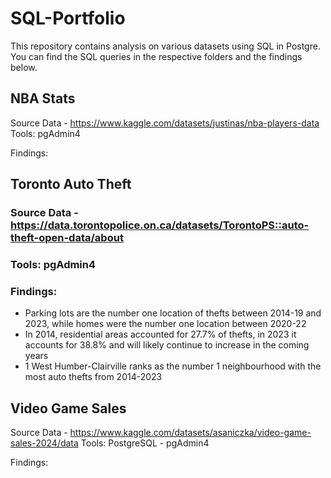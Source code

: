 # SQL-Portfolio
This repository contains analysis on various datasets using SQL in Postgre. You can find the SQL queries in the respective folders and the findings below.


## NBA Stats
Source Data - https://www.kaggle.com/datasets/justinas/nba-players-data
Tools: pgAdmin4

Findings:


## Toronto Auto Theft
### Source Data - https://data.torontopolice.on.ca/datasets/TorontoPS::auto-theft-open-data/about
### Tools: pgAdmin4


### Findings:
- Parking lots are the number one location of thefts between 2014-19 and 2023, while homes were the number one location between 2020-22
- In 2014, residential areas accounted for 27.7% of thefts, in 2023 it accounts for 38.8% and will likely continue to increase in the coming years
- 1 West Humber-Clairville ranks as the number 1 neighbourhood with the most auto thefts from 2014-2023


## Video Game Sales
Source Data - https://www.kaggle.com/datasets/asaniczka/video-game-sales-2024/data
Tools: PostgreSQL - pgAdmin4


Findings:

